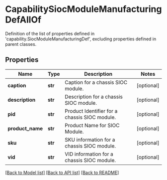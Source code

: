 # CapabilitySiocModuleManufacturingDefAllOf

Definition of the list of properties defined in 'capability.SiocModuleManufacturingDef', excluding properties defined in parent classes.
## Properties
Name | Type | Description | Notes
------------ | ------------- | ------------- | -------------
**caption** | **str** | Caption for a chassis SIOC module. | [optional] 
**description** | **str** | Description for a chassis SIOC module. | [optional] 
**pid** | **str** | Product Identifier for a chassis SIOC module. | [optional] 
**product_name** | **str** | Product Name for SIOC Module. | [optional] 
**sku** | **str** | SKU information for a chassis SIOC module. | [optional] 
**vid** | **str** | VID information for a chassis SIOC module. | [optional] 

[[Back to Model list]](../README.md#documentation-for-models) [[Back to API list]](../README.md#documentation-for-api-endpoints) [[Back to README]](../README.md)


